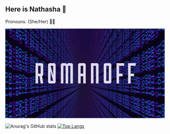 ## Here is Nathasha 👋
Pronouns: (She/Her) 👩‍💻
 
<img src="README.png">

<br>


![Anurag's GitHub stats](https://github-readme-stats.vercel.app/api?username=R0MANOFF&theme=tokyonight&show_icons=true&hide_border=TRUE)  [![Top Langs](https://github-readme-stats.vercel.app/api/top-langs/?username=R0MANOFF&layout=compact&theme=tokyonight&hide_border=TRUE)](https://github.com/R0MANOFF/github-readme-stats)





<!--
**R0MANOFF/R0MANOFF** is a ✨ _special_ ✨ repository because its `README.md` (this file) appears on your GitHub profile.

Here are some ideas to get you started:

- 🔭 I’m currently working on ...
- 🌱 I’m currently learning ...
- 👯 I’m looking to collaborate on ...
- 🤔 I’m looking for help with ...
- 💬 Ask me about ...
- 📫 How to reach me: ...
- 😄 Pronouns: ...
- ⚡ Fun fact: ...
-->
